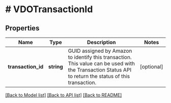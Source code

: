 # # VDOTransactionId

## Properties

Name | Type | Description | Notes
------------ | ------------- | ------------- | -------------
**transaction_id** | **string** | GUID assigned by Amazon to identify this transaction. This value can be used with the Transaction Status API to return the status of this transaction. | [optional]

[[Back to Model list]](../../README.md#models) [[Back to API list]](../../README.md#endpoints) [[Back to README]](../../README.md)
